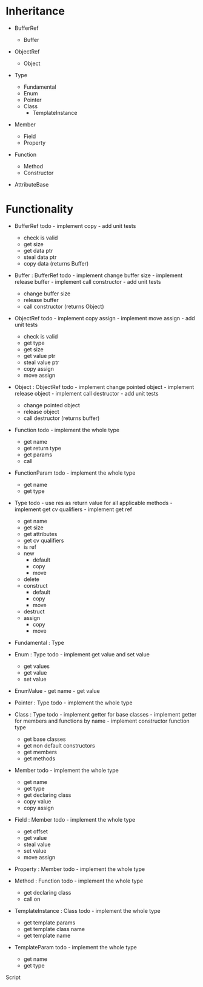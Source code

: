 # Inheritance

- BufferRef
    - Buffer

- ObjectRef
    - Object

- Type
    - Fundamental
    - Enum
    - Pointer
    - Class
        - TemplateInstance

- Member
    - Field
    - Property

- Function
    - Method
    - Constructor

- AttributeBase

# Functionality

- BufferRef
    todo 
        - implement copy
        - add unit tests

    - check is valid
    - get size
    - get data ptr
    - steal data ptr
    - copy data (returns Buffer)

- Buffer : BufferRef
    todo 
        - implement change buffer size
        - implement release buffer
        - implement call constructor
        - add unit tests

    - change buffer size
    - release buffer
    - call constructor (returns Object)

- ObjectRef
    todo
        - implement copy assign
        - implement move assign
        - add unit tests

    - check is valid
    - get type
    - get size
    - get value ptr
    - steal value ptr
    - copy assign
    - move assign

- Object : ObjectRef
    todo 
        - implement change pointed object
        - implement release object
        - implement call destructor
        - add unit tests

    - change pointed object
    - release object
    - call destructor (returns buffer)

- Function
    todo - implement the whole type

    - get name
    - get return type
    - get params
    - call

- FunctionParam
    todo - implement the whole type

    - get name
    - get type

- Type
    todo 
        - use res as return value for all applicable methods
        - implement get cv qualifiers
        - implement get ref

    - get name
    - get size
    - get attributes
    - get cv qualifiers
    - is ref
    - new
        - default
        - copy
        - move
    - delete
    - construct
        - default
        - copy
        - move
    - destruct
    - assign
        - copy
        - move

- Fundamental : Type

- Enum : Type
    todo - implement get value and set value 

    - get values
    - get value
    - set value

- EnumValue
        - get name
        - get value

- Pointer : Type
    todo - implement the whole type

- Class : Type
    todo 
        - implement getter for base classes
        - implement getter for members and functions by name
        - implement constructor function type

    - get base classes
    - get non default constructors
    - get members
    - get methods

- Member
    todo - implement the whole type

    - get name
    - get type
    - get declaring class
    - copy value
    - copy assign

- Field : Member
    todo - implement the whole type

    - get offset
    - get value
    - steal value
    - set value
    - move assign

- Property : Member
    todo - implement the whole type

- Method : Function
    todo - implement the whole type

    - get declaring class
    - call on
    
- TemplateInstance : Class
    todo - implement the whole type

    - get template params
    - get template class name
    - get template name

- TemplateParam
    todo - implement the whole type

    - get name
    - get type

Script